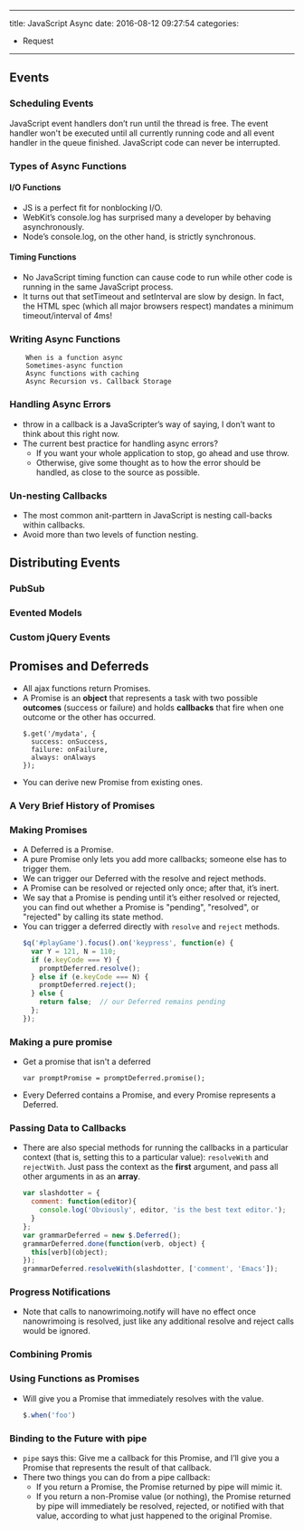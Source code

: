 ----
title: JavaScript Async
date: 2016-08-12 09:27:54
categories:
- Request
----
## Events

### Scheduling Events
JavaScript event handlers don’t run until the thread is free.
The event handler won't be executed until all currently running code and all event handler in the queue finished.
JavaScript code can never be interrupted.

### Types of Async Functions

#### I/O Functions

- JS is a perfect fit for nonblocking I/O.
- WebKit’s console.log has surprised many a developer by behaving asynchronously.
- Node’s console.log, on the other hand, is strictly synchronous.

#### Timing Functions
- No JavaScript timing function can cause code to run while other code is running in the same JavaScript process.
- It turns out that setTimeout and setInterval are slow by design. In fact, the HTML spec (which all major browsers respect) mandates a minimum timeout/interval of 4ms!

### Writing Async Functions
		When is a function async
		Sometimes-async function
		Async functions with caching
		Async Recursion vs. Callback Storage
### Handling Async Errors
- throw in a callback is a JavaScripter’s way of saying, I don’t want to think about this right now.
- The current best practice for handling async errors?
  - If you want your whole application to stop, go ahead and use throw.
  - Otherwise, give some thought as to how the error should be handled, as close to the source as possible.

### Un-nesting Callbacks
- The most common anit-parttern in JavaScript is nesting call-backs within callbacks.
- Avoid more than two levels of function nesting. 

## Distributing Events
### PubSub
### Evented Models
### Custom jQuery Events

## Promises and Deferreds
- All ajax functions return Promises.
- A Promise is an **object** that represents a task with two possible **outcomes** (success or failure) and holds **callbacks** that fire when one outcome or the other has occurred. 
  ```
  $.get('/mydata', {
    success: onSuccess,
    failure: onFailure,
    always: onAlways
  });
  ```
- You can derive new Promise from existing ones.

### A Very Brief History of Promises
### Making Promises
- A Deferred is a Promise.
- A pure Promise only lets you add more callbacks; someone else has to trigger them.
- We can trigger our Deferred with the resolve and reject methods.
- A Promise can be resolved or rejected only once; after that, it’s inert.
- We say that a Promise is pending until it’s either resolved or rejected, you can find out whether a Promise is "pending", "resolved", or "rejected" by calling its state method. 
- You can trigger a deferred directly with `resolve` and `reject` methods.
  ```JavaScript
  $q('#playGame').focus().on('keypress', function(e) {
    var Y = 121, N = 110;
    if (e.keyCode === Y) {
      promptDeferred.resolve();
    } else if (e.keyCode === N) {
      promptDeferred.reject();
    } else {
      return false;  // our Deferred remains pending
    };
  });
  ```

### Making a pure promise
- Get a promise that isn't a deferred
  ```
  var promptPromise = promptDeferred.promise();
  ```
- Every Deferred contains a Promise, and every Promise represents a Deferred.

### Passing Data to Callbacks
- There are also special methods for running the callbacks in a particular context (that is, setting this to a particular value): `resolveWith` and `rejectWith`. Just pass the context as the **first** argument, and pass all other arguments in as an **array**.
  ```JavaScript
  var slashdotter = {
    comment: function(editor){
      console.log('Obviously', editor, 'is the best text editor.');
    }
  };
  var grammarDeferred = new $.Deferred();
  grammarDeferred.done(function(verb, object) {
    this[verb](object);
  });
  grammarDeferred.resolveWith(slashdotter, ['comment', 'Emacs']);
  ```

### Progress Notifications
- Note that calls to nanowrimoing.notify will have no effect once nanowrimoing is resolved, just like any additional resolve and reject calls would be ignored.

### Combining Promis

### Using Functions as Promises
- Will give you a Promise that immediately resolves with the value.
  ```JavaScript
  $.when('foo')
  ```

### Binding to the Future with pipe
- `pipe` says this: Give me a callback for this Promise, and I’ll give you a Promise that represents the result of that callback.
- There two things you can do from a pipe callback:
  - If you return a Promise, the Promise returned by pipe will mimic it.
  - If you return a non-Promise value (or nothing), the Promise returned by pipe will immediately be resolved, rejected, or notified with that value, according to what just happened to the original Promise.

